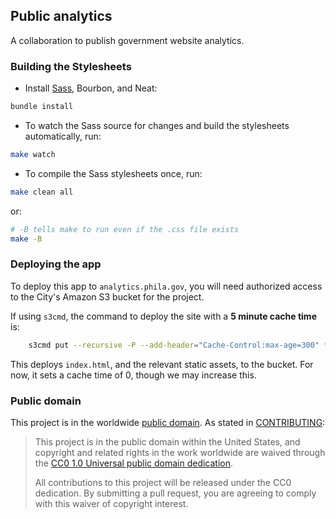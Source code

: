## Public analytics

A collaboration to publish government website analytics.

### Building the Stylesheets

* Install [Sass](http://sass-lang.com/), Bourbon, and Neat:

```bash
bundle install
```

* To watch the Sass source for changes and build the stylesheets automatically, run:

```bash
make watch
```

* To compile the Sass stylesheets once, run:

```bash
make clean all
```

or:

```bash
# -B tells make to run even if the .css file exists
make -B
```

### Deploying the app

To deploy this app to `analytics.phila.gov`, you will need authorized access to the City's Amazon S3 bucket for the project.

If using `s3cmd`, the command to deploy the site with a **5 minute cache time** is:

```bash
    s3cmd put --recursive -P --add-header="Cache-Control:max-age=300" *.html images js css s3://analytics.phila.gov/
```

This deploys `index.html`, and the relevant static assets, to the bucket. For now, it sets a cache time of 0, though we may increase this.

### Public domain

This project is in the worldwide [public domain](LICENSE.md). As stated in [CONTRIBUTING](CONTRIBUTING.md):

> This project is in the public domain within the United States, and copyright and related rights in the work worldwide are waived through the [CC0 1.0 Universal public domain dedication](https://creativecommons.org/publicdomain/zero/1.0/).
>
> All contributions to this project will be released under the CC0 dedication. By submitting a pull request, you are agreeing to comply with this waiver of copyright interest.
